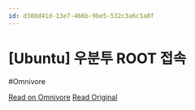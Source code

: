 ```yaml
---
id: d388d41d-13e7-466b-9be5-532c3a6c1a8f
---
```


# [Ubuntu] 우분투 ROOT 접속
#Omnivore

[Read on Omnivore](https://omnivore.app/me/https-growupcoding-tistory-com-m-39-190432a8c94)
[Read Original](https://growupcoding.tistory.com/m/39)

